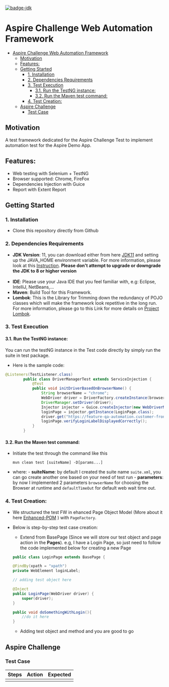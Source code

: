 [![badge-jdk](https://img.shields.io/badge/jdk-11-green.svg)](https://www.oracle.com/java/technologies/javase-downloads.html)

# Aspire Challenge Web Automation Framework

- [Aspire Challenge Web Automation Framework](#aspire-challenge-web-automation-framework)
  - [Motivation](#motivation)
  - [Features:](#features)
  - [Getting Started](#getting-started)
    - [1. Installation](#1-installation)
    - [2. Dependencies Requirements](#2-dependencies-requirements)
    - [3. Test Execution](#3-test-execution)
      - [3.1. Run the TestNG instance:](#31-run-the-testng-instance)
      - [3.2. Run the Maven test command:](#32-run-the-maven-test-command)
    - [4. Test Creation:](#4-test-creation)
  - [Aspire Challenge](#aspire-challenge)
    - [Test Case](#test-case)


## Motivation

A test framework dedicated for the Aspire Challenge Test to implement automation test for the Aspire Demo App.

## Features:
- Web testing with Selenium + TestNG
- Browser supported: Chrome, FireFox
- Dependencies Injection with Guice
- Report with Extent Report

## Getting Started

### 1. Installation

- Clone this repository directly from Github

### 2. Dependencies Requirements

- **JDK Version**: 11, you can download either from
  here [JDK11](https://www.oracle.com/java/technologies/javase-jdk11-downloads.html) and setting up the JAVA_HOME
  environment variable. For more information, please look at
  this [Instruction](https://mkyong.com/java/how-to-set-java_home-environment-variable-on-mac-os-x/).
  **Please don't attempt to upgrade or downgrade the JDK to 8 or higher version**  
  &nbsp;
- **IDE**: Please use your Java IDE that you feel familiar with, e.g: Eclipse, IntelliJ, NetBeans,...
- **Maven**: Build Tool for this Framework.
- **Lombok**: This is the Library for Trimming down the redundancy of POJO classes which will make the framework look
  repetitive in the long run. For more information, please go to this Link for more details
  on [Project Lombok](https://projectlombok.org/).


### 3. Test Execution

  #### 3.1. Run the TestNG instance:

  You can run the testNG instance in the Test code directly by simply run the suite in test package.

  - Here is the sample code:

```java
@Listeners(TestListener.class)
        public class DriverManagerTest extends ServiceInjection {
            @Test
            public void initDriverBasedOnBrowserName() {
                String browserName = "chrome";
                WebDriver driver = DriverFactory.createInstance(browserName, new DesiredCapabilities());
                DriverManager.setDriver(driver);
                Injector injector = Guice.createInjector(new WebDriverModule());
                loginPage = injector.getInstance(LoginPage.class);
                driver.get("https://feature-qa-automation.customer-frontend.staging.aspireapp.com/sg/login");
                loginPage.verifyLoginLabelDisplayedCorrectly();
            }
        }

```

#### 3.2. Run the Maven test command:

- Initiate the test through the command like this

    ```shell
    mvn clean test [suiteName] -D[params...]
    ```

- where:
      - **suiteName**: by default I created the suite name `suite.xml`, you can go create another one based on your need of test run
      - **parameters**: by now I implemented 2 parameters `browserName` for choosing the Browser at runtime and `defaultTimeOut` for default web wait time out.

### 4. Test Creation:
- We structured the test FW in ehanced Page Object Model (More about it here [Enhanced-POM](https://www.seleniumeasy.com/selenium-tutorials/page-factory-pattern-in-selenium-webdriver) ) with `PageFactory`.
- Below is step-by-step test case creation:
    - Extend from BasePage (Since we will store our test object and page action in the **Pages**). e.g, I have a Login Page, so just need to follow the code implemented below for creating a new Page
    
    ```java
    public class LoginPage extends BasePage {

    @FindBy(xpath = "xpath")
    private WebElement loginLabel;

    // adding test object here

    @Inject
    public LoginPage(WebDriver driver) {
        super(driver);
    }

    public void doSomethingWithLogin(){
        //do it here
    }

    ```
    - Adding test object and method and you are good to go


## Aspire Challenge

### Test Case
|Steps   | Action  | Expected|
|---|---|---|
|   |   |   |
